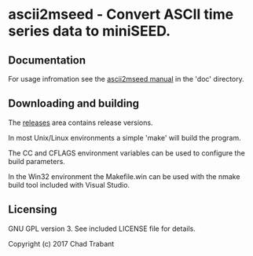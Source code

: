 # ascii2mseed - Convert ASCII time series data to miniSEED.

## Documentation

For usage infromation see the [ascii2mseed manual](doc/ascii2mseed.md) in the
'doc' directory.

## Downloading and building

The [releases](https://github.com/iris-edu/ascii2mseed/releases) area
contains release versions.

In most Unix/Linux environments a simple 'make' will build the program.

The CC and CFLAGS environment variables can be used to configure
the build parameters.

In the Win32 environment the Makefile.win can be used with the nmake
build tool included with Visual Studio.

## Licensing

GNU GPL version 3.  See included LICENSE file for details.

Copyright (c) 2017 Chad Trabant
